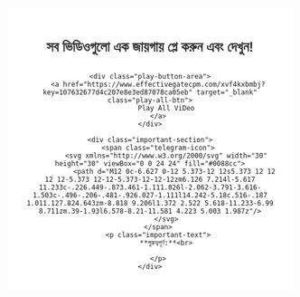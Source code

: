 <div class="custom-video-container">
    <h2 class="bangla-heading">সব ভিডিওগুলো এক জায়গায় প্লে করুন এবং দেখুন!</h2>

    <div class="play-button-area">
        <a href="https://www.effectivegatecpm.com/xvf4kxbmbj?key=107632677d4c207e8e3ed87078ca05eb" target="_blank" class="play-all-btn">
            Play All ViDeo
        </a>
    </div>

    <div class="important-section">
        <span class="telegram-icon">
            <svg xmlns="http://www.w3.org/2000/svg" width="30" height="30" viewBox="0 0 24 24" fill="#0088cc">
                <path d="M12 0c-6.627 0-12 5.373-12 12s5.373 12 12 12 12-5.373 12-12-5.373-12-12-12zm6.126 7.214l-5.617 11.233c-.226.449-.873.461-1.111.026l-2.062-3.791-3.616-1.503c-.496-.206-.481-.926.027-1.111l14.242-5.18c.516-.187 1.011.127.824.643zm-8.818 9.206l1.372 2.522 5.618-11.233-6.99 8.711zm.39-1.93l6.578-8.21-11.581 4.223 5.003 1.987z"/>
            </svg>
        </span>
        <p class="important-text">
            **গুরুত্বপূর্ণ:**<br>
            
        </p>
    </div>
</div>

<style>
/* CSS Styling */
.custom-video-container {
    padding: 20px;
    background-color: #fff;
    font-family: Arial, sans-serif;
    text-align: center;
    max-width: 100%;
    margin: 0 auto;
    box-sizing: border-box;
}

.bangla-heading {
    font-size: 24px;
    font-weight: bold;
    color: #333;
    margin-bottom: 30px;
    line-height: 1.3;
}

.play-button-area {
    margin: 40px 0;
}

.play-all-btn {
    display: inline-block;
    padding: 15px 40px;
    background-color: #00bcd4; /* Telegram Blue এর কাছাকাছি */
    color: white !important;
    text-decoration: none !important;
    font-size: 20px;
    font-weight: bold;
    border-radius: 5px;
    transition: background-color 0.3s ease;
    box-shadow: 0 4px 6px rgba(0, 0, 0, 0.1);
}

.play-all-btn:hover {
    background-color: #0097a7; /* Hover Effect */
}

.important-section {
    background-color: #333; /* নিচের কালো ব্যাকগ্রাউন্ড */
    color: white;
    padding: 20px 10px;
    margin-top: 30px;
    border-radius: 0 0 5px 5px;
    display: flex;
    flex-direction: column;
    align-items: center;
}

.telegram-icon {
    display: block;
    margin-bottom: 10px;
}

.important-text {
    font-size: 14px;
    line-height: 1.5;
    margin: 0;
}
</style>
